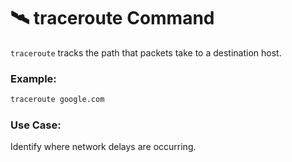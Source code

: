 # 🛰️ traceroute Command

`traceroute` tracks the path that packets take to a destination host.

### Example:
```bash
traceroute google.com
```

### Use Case:
Identify where network delays are occurring.